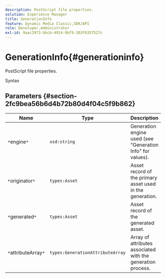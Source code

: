 ```yaml
---
description: PostScript file properties.
solution: Experience Manager
title: GenerationInfo
feature: Dynamic Media Classic,SDK/API
role: Developer,Administrator
exl-id: 9aac2973-bbcb-4914-9bf9-203f0357527c
---
```

# GenerationInfo{#generationinfo}

PostScript file properties.

 Syntax 

## Parameters {#section-2fc9bea56b6d4b72b80d4f04c5f9b862}

|  Name  | Type  | Description  |
|---|---|---|
|  `*`engine`*`  | `xsd:string`  | Generation engine used (see "Generation Info" for values).  |
|  `*`originator`*`  | `types:Asset`  | Asset record of the primary asset used in the generation.  |
|  `*`generated`*`  | `types:Asset`  | Asset record of the generated asset.  |
|  `*`attributeArray`*`  | `types:GenerationAttributeArray`  | Array of attributes associated with the generation process.  |

